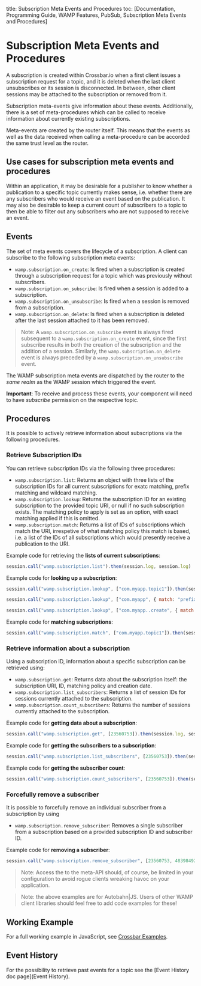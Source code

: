 title: Subscription Meta Events and Procedures
toc: [Documentation, Programming Guide, WAMP Features, PubSub, Subscription Meta Events
    and Procedures]

# Subscription Meta Events and Procedures

A subscription is created within Crossbar.io when a first client issues a subscription request for a topic, and it is deleted when the last client unsubscribes or its session is disconnected. In between, other client sessions may be attached to the subscription or removed from it.

Subscription meta-events give information about these events. Additionally, there is a set of meta-procedures which can be called to receive information about currently existing subscriptions.

Meta-events are created by the router itself. This means that the events as well as the data received when calling a meta-procedure can be accorded the same trust level as the router.

## Use cases for subscription meta events and procedures

Within an application, it may be desirable for a publisher to know whether a publication to a specific topic currently makes sense, i.e. whether there are any subscribers who would receive an event based on the publication. It may also be desirable to keep a current count of subscribers to a topic to then be able to filter out any subscribers who are not supposed to receive an event.

## Events

The set of meta events covers the lifecycle of a subscription. A client can subscribe to the following subscription meta events:

* `wamp.subscription.on_create`: Is fired when a subscription is created through a subscription request for a topic which was previously without subscribers.
* `wamp.subscription.on_subscribe`: Is fired when a session is added to a subscription.
* `wamp.subscription.on_unsubscribe`: Is fired when a session is removed from a subscription.
* `wamp.subscription.on_delete`: Is fired when a subscription is deleted after the last session attached to it has been removed.

> Note: A `wamp.subscription.on_subscribe` event is always fired subsequent to a `wamp.subscription.on_create` event, since the first subscribe results in both the creation of the subscription and the addition of a session. Similarly, the `wamp.subscription.on_delete` event is always preceded by a `wamp.subscription.on_unsubscribe` event.

The WAMP subscription meta events are dispatched by the router to the *same realm* as the WAMP session which triggered the event.

**Important**: To receive and process these events, your component will need to have *subscribe* permission on the respective topic.

## Procedures

It is possible to actively retrieve information about subscriptions via the following procedures.

### Retrieve Subscription IDs

You can retrieve subscription IDs via the following three procedures:

* `wamp.subscription.list`: Returns an object with three lists of the subscription IDs for all current subscriptions for exatc matching, prefix matching and wildcard matching.
* `wamp.subscription.lookup`: Returns the subscription ID for an existing subscription to the provided topic URI, or null if no such subscription exists. The matching policy to apply is set as an option, with exact matching applied if this is omitted.
* `wamp.subscription.match`: Returns a list of IDs of subscriptions which match the URI, irrespetive of what matching policy this match is based, i.e. a list of the IDs of all subscriptions which would presently receive a publication to the URI.

Example code for retrieving the **lists of current subscriptions**:

```javascript
session.call("wamp.subscription.list").then(session.log, session.log)
```

Example code for **looking up a subscription**:

```javascript
session.call("wamp.subscription.lookup", ["com.myapp.topic1"]).then(session.log, session.log)
```

```javascript
session.call("wamp.subscription.lookup", ["com.myapp", { match: "prefix" }]).then(session.log, session.log)
```

```javascript
session.call("wamp.subscription.lookup", ["com.myapp..create", { match: "wildcard" }]).then(session.log, session.log)
```

Example code for **matching subscriptions**:

```javascript
session.call("wamp.subscription.match", ["com.myapp.topic1"]).then(session.log, session.log)
```

### Retrieve information about a subscription

Using a subscription ID, information about a specific subscription can be retrieved using:

* `wamp.subscription.get`: Returns data about the subscription itself: the subscription URI, ID, matching policy and creation date.
* `wamp.subscription.list_subscribers`: Returns a list of session IDs for sessions currently attached to the subscription.
* `wamp.subscription.count_subscribers`: Returns the number of sessions currently attached to the subscription.

Example code for **getting data about a subscription**:

```javascript
session.call("wamp.subscription.get", [23560753]).then(session.log, session.log)
```

Example code for **getting the subscribers to a subscription**:

```javascript
session.call("wamp.subscription.list_subscribers", [23560753]).then(session.log, session.log)
```

Example code for **getting the subscriber count**:

```javascript
session.call("wamp.subscription.count_subscribers", [23560753]).then(session.log, session.log)
```

### Forcefully remove a subscriber

It is possible to forcefully remove an individual subscriber from a subscription by using

* `wamp.subscription.remove_subscriber`: Removes a single subscriber from a subscription based on a provided subscription ID and subscriber ID.

Example code for **removing a subscriber**:

```javaScript
session.call("wamp.subscription.remove_subscriber", [23560753, 483984922713478]).then(session.log, session.log)
```

> Note: Access the to the meta-API should, of course, be limited in your configuration to avoid rogue clients wreaking havoc on your application.

> Note: the above examples are for Autobahn|JS. Users of other WAMP client libraries should feel free to add code examples for these!

## Working Example

For a full working example in JavaScript, see [Crossbar Examples](https://github.com/crossbario/crossbarexamples/tree/master/metaapi).


## Event History

For the possibility to retrieve past events for a topic see the [Event History doc page](Event History).